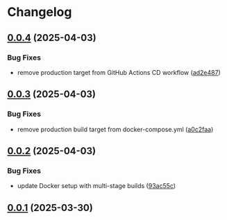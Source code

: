 # Changelog

## [0.0.4](https://github.com/Lucaas27/paymate/compare/v0.0.3...v0.0.4) (2025-04-03)

### Bug Fixes

* remove production target from GitHub Actions CD workflow ([ad2e487](https://github.com/Lucaas27/paymate/commit/ad2e48729585af3234782d2c2d6ab267a547b3d1))

## [0.0.3](https://github.com/Lucaas27/paymate/compare/v0.0.2...v0.0.3) (2025-04-03)

### Bug Fixes

* remove production build target from docker-compose.yml ([a0c2faa](https://github.com/Lucaas27/paymate/commit/a0c2faa020d5eaf0eb9a6c198ecc927c572907c2))

## [0.0.2](https://github.com/Lucaas27/paymate/compare/v0.0.1...v0.0.2) (2025-04-03)

### Bug Fixes

* update Docker setup with multi-stage builds ([93ac55c](https://github.com/Lucaas27/paymate/commit/93ac55c2598cae4275d47b7f3d29def024787399))

## [0.0.1](https://github.com/Lucaas27/paymate/compare/v0.0.0...v0.0.1) (2025-03-30)
